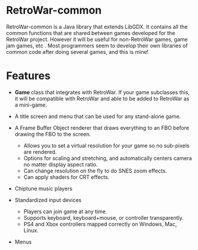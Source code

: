 RetroWar-common
===============

RetroWar-common is a Java library that extends LibGDX.  It contains all the common functions that are shared
between games developed for the RetroWar project.  However it will be useful for non-RetroWar games, game jam games, etc
.  Most programmers seem to develop their own libraries of common code after doing several games, and this is mine!

# Features

* **Game** class that integrates with RetroWar.  If your game subclasses this, it will be compatible with RetroWar
and able to be added to RetroWar as a mini-game.

* A title screen and menu that can be used for any stand-alone game.

* A Frame Buffer Object renderer that draws everything to an FBO before drawing the FBO to the screen.
  * Allows you to set a virtual resolution for your game so no sub-pixels are rendered.
  * Options for scaling and stretching, and automatically centers camera no matter display aspect ratio.
  * Can change resolution on the fly to do SNES zoom effects.
  * Can apply shaders for CRT effects.

* Chiptune music players

* Standardized input devices
  * Players can join game at any time.
  * Supports keyboard, keyboard+mouse, or controller transparently.
  * PS4 and Xbox controllers mapped correctly on Windows, Mac, Linux.

* Menus

